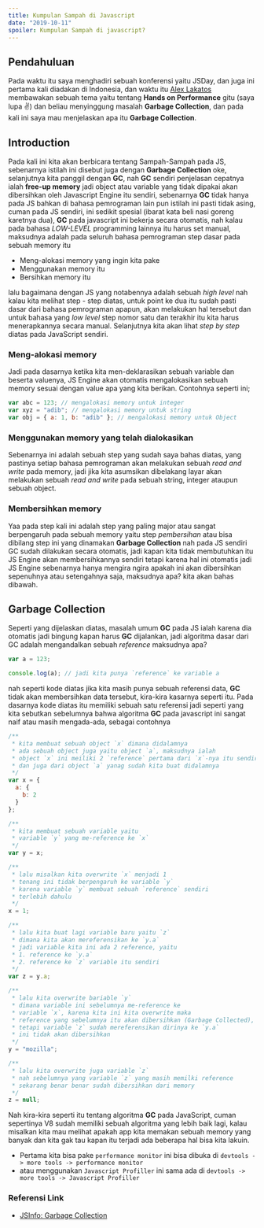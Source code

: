 ```yaml
---
title: Kumpulan Sampah di Javascript
date: "2019-10-11"
spoiler: Kumpulan Sampah di javascript?
---
```


## Pendahuluan

Pada waktu itu saya menghadiri sebuah konferensi yaitu JSDay, dan juga ini pertama kali diadakan di Indonesia, dan waktu itu [Alex Lakatos](https://twitter.com/lakatos88) membawakan sebuah tema yaitu tentang **Hands on Performance** gitu (saya lupa ✌️) dan beliau menyinggung masalah **Garbage Collection**, dan pada kali ini saya mau menjelaskan apa itu **Garbage Collection**.

## Introduction

Pada kali ini kita akan berbicara tentang Sampah-Sampah pada JS, sebenarnya istilah ini disebut juga dengan **Garbage Collection** oke, selanjutnya kita panggil dengan **GC**, nah **GC** sendiri penjelasan cepatnya ialah **free-up memory** jadi object atau variable yang tidak dipakai akan dibersihkan oleh Javascript Engine itu sendiri, sebenarnya **GC** tidak hanya pada JS bahkan di bahasa pemrograman lain pun istilah ini pasti tidak asing, cuman pada JS sendiri, ini sedikit spesial (ibarat kata beli nasi goreng karetnya dua), **GC** pada javascript ini bekerja secara otomatis, nah kalau pada bahasa _LOW-LEVEL_ programming lainnya itu harus set manual, maksudnya adalah pada seluruh bahasa pemrograman step dasar pada sebuah memory itu

- Meng-alokasi memory yang ingin kita pake
- Menggunakan memory itu
- Bersihkan memory itu

lalu bagaimana dengan JS yang notabennya adalah sebuah _high level_ nah kalau kita melihat step - step diatas, untuk point ke dua itu sudah pasti dasar dari bahasa pemrograman apapun, akan melakukan hal tersebut dan untuk bahasa yang _low level_ step nomor satu dan terakhir itu kita harus menerapkannya secara manual. Selanjutnya kita akan lihat _step by step_ diatas pada JavaScript sendiri.

### Meng-alokasi memory

Jadi pada dasarnya ketika kita men-deklarasikan sebuah variable dan beserta valuenya, JS Engine akan otomatis mengalokasikan sebuah memory sesuai dengan value apa yang kita berikan. Contohnya seperti ini;

```jsx
var abc = 123; // mengalokasi memory untuk integer
var xyz = "adib"; // mengalokasi memory untuk string
var obj = { a: 1, b: "adib" }; // mengalokasi memory untuk Object
```

### Menggunakan memory yang telah dialokasikan

Sebenarnya ini adalah sebuah step yang sudah saya bahas diatas, yang pastinya setiap bahasa pemrograman akan melakukan sebuah _read and write_ pada memory, jadi jika kita asumsikan dibelakang layar akan melakukan sebuah _read and write_ pada sebuah string, integer ataupun sebuah object.

### Membersihkan memory

Yaa pada step kali ini adalah step yang paling major atau sangat berpengaruh pada sebuah memory yaitu step _pembersihan_ atau bisa dibilang step ini yang dinamakan **Garbage Collection** nah pada JS sendiri GC sudah dilakukan secara otomatis, jadi kapan kita tidak membutuhkan itu JS Engine akan membersihkannya sendiri tetapi karena hal ini otomatis jadi JS Engine sebenarnya hanya mengira ngira apakah ini akan dibersihkan sepenuhnya atau setengahnya saja, maksudnya apa? kita akan bahas dibawah.

## Garbage Collection

Seperti yang dijelaskan diatas, masalah umum **GC** pada JS ialah karena dia otomatis jadi bingung kapan harus **GC** dijalankan, jadi algoritma dasar dari GC adalah mengandalkan sebuah _reference_ maksudnya apa?

```jsx
var a = 123;

console.log(a); // jadi kita punya `reference` ke variable a
```

nah seperti kode diatas jika kita masih punya sebuah referensi data, **GC** tidak akan membersihkan data tersebut, kira-kira kasarnya seperti itu. Pada dasarnya kode diatas itu memiliki sebuah satu referensi jadi seperti yang kita sebutkan sebelumnya bahwa algoritma **GC** pada javascript ini sangat naif atau masih mengada-ada, sebagai contohnya

```jsx
/**
 * kita membuat sebuah object `x` dimana didalamnya
 * ada sebuah object juga yaitu object `a`, maksudnya ialah
 * object `x` ini meiliki 2 `reference` pertama dari `x`-nya itu sendiri
 * dan juga dari object `a` yanag sudah kita buat didalamnya
 */
var x = {
  a: {
    b: 2
  }
};

/**
 * kita membuat sebuah variable yaitu
 * variable `y` yang me-reference ke `x`
 */
var y = x;

/**
 * lalu misalkan kita overwrite `x` menjadi 1
 * tenang ini tidak berpengaruh ke variable `y`
 * karena variable `y` membuat sebuah `reference` sendiri
 * terlebih dahulu
 */
x = 1;

/**
 * lalu kita buat lagi variable baru yaitu `z`
 * dimana kita akan mereferensikan ke `y.a`
 * jadi variable kita ini ada 2 reference, yaitu
 * 1. reference ke `y.a`
 * 2. reference ke `z` variable itu sendiri
 */
var z = y.a;

/**
 * lalu kita overwrite bariable `y`
 * dimana variable ini sebelumnya me-reference ke
 * variable `x`, karena kita ini kita overwrite maka
 * reference yang sebelumnya itu akan dibersihkan (Garbage Collected),
 * tetapi variable `z` sudah mereferensikan dirinya ke `y.a`
 * ini tidak akan dibersihkan
 */
y = "mozilla";

/**
 * lalu kita overwrite juga variable `z`
 * nah sebelumnya yang variable `z` yang masih memilki reference
 * sekarang benar benar sudah dibersihkan dari memory
 */
z = null;
```

Nah kira-kira seperti itu tentang algoritma **GC** pada JavaScript, cuman sepertinya V8 sudah memiliki sebuah algoritma yang lebih baik lagi, kalau misalkan kita mau melihat apakah app kita memakan sebuah memory yang banyak dan kita gak tau kapan itu terjadi ada beberapa hal bisa kita lakuin.

- Pertama kita bisa pake `performance monitor` ini bisa dibuka di `devtools -> more tools -> performance monitor`
- atau menggunakan `Javascript Profiller` ini sama ada di `devtools -> more tools -> Javascript Profiller`

### Referensi Link

- [JSInfo: Garbage Collection](http://javascript.info/garbage-collection)
